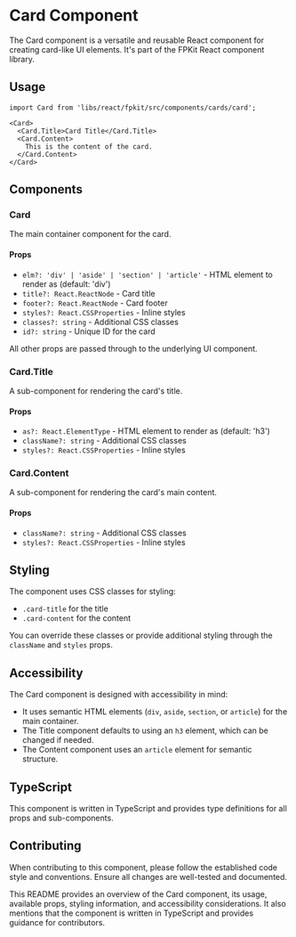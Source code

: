 
# Card Component

The Card component is a versatile and reusable React component for creating card-like UI elements. It's part of the FPKit React component library.

## Usage

```tsx
import Card from 'libs/react/fpkit/src/components/cards/card';

<Card>
  <Card.Title>Card Title</Card.Title>
  <Card.Content>
    This is the content of the card.
  </Card.Content>
</Card>
```

## Components

### Card

The main container component for the card.

#### Props

- `elm?: 'div' | 'aside' | 'section' | 'article'` - HTML element to render as (default: 'div')
- `title?: React.ReactNode` - Card title
- `footer?: React.ReactNode` - Card footer
- `styles?: React.CSSProperties` - Inline styles
- `classes?: string` - Additional CSS classes
- `id?: string` - Unique ID for the card

All other props are passed through to the underlying UI component.

### Card.Title

A sub-component for rendering the card's title.

#### Props

- `as?: React.ElementType` - HTML element to render as (default: 'h3')
- `className?: string` - Additional CSS classes
- `styles?: React.CSSProperties` - Inline styles

### Card.Content

A sub-component for rendering the card's main content.

#### Props

- `className?: string` - Additional CSS classes
- `styles?: React.CSSProperties` - Inline styles

## Styling

The component uses CSS classes for styling:

- `.card-title` for the title
- `.card-content` for the content

You can override these classes or provide additional styling through the `className` and `styles` props.

## Accessibility

The Card component is designed with accessibility in mind:

- It uses semantic HTML elements (`div`, `aside`, `section`, or `article`) for the main container.
- The Title component defaults to using an `h3` element, which can be changed if needed.
- The Content component uses an `article` element for semantic structure.

## TypeScript

This component is written in TypeScript and provides type definitions for all props and sub-components.

## Contributing

When contributing to this component, please follow the established code style and conventions. Ensure all changes are well-tested and documented.

This README provides an overview of the Card component, its usage, available props, styling information, and accessibility considerations. It also mentions that the component is written in TypeScript and provides guidance for contributors.

